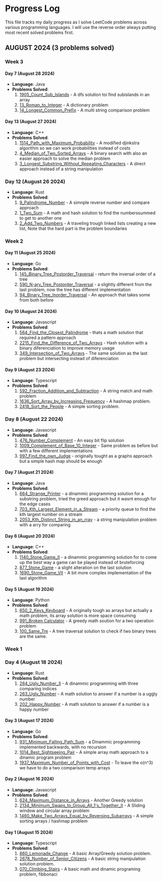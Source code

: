 # Progress Log

This file tracks my daily progress as I solve LeetCode problems across various programming languages.
I will use the reverse order always putting most recent solved problems first.

## AUGUST 2024 (3 problems solved)


### Week 3

#### Day 7 (August 28 2024)
- **Language**: Java
- **Problems Solved**:
  1. [1905_Count_Sub_Islands](arrays/1905_MEDIUM_Count_Sub_Islands.java) - A dfs solution toi find subislands in an array  
  2. [13_Roman_to_Integer](string/13_EASY_Roman_to_Integer.java) - A dictionary problem  
  3. [14_Longest_Common_Prefix](string/14_EASY_Longest_Common_Prefix.java) - A multi string comparison problem  
  
#### Day 13 (August 27 2024)
- **Language**: C++
- **Problems Solved**:
  1. [1514_Path_with_Maximum_Probability](graphs/1514_MEDIUM_Path_with_Maximum_Probability.cpp) - A modified djinkstra algorithm so we can work probabilities instead of costs  
  2. [4_Median_of_Two_Sorted_Arrays](arrays/4_HARD_Median_of_Two_Sorted_Arrays.cpp) - A binary search with also an easier approach to solve the median problem  
  3. [3_Longest_Substring_Without_Repeating_Characters](strings/3_MEDIUM_Longest_Substring_Without_Repeating_Characters.cpp) - A direct approach instead of a string manipulation  
  
### Day 12 (August 26 2024)
- **Language**: Rust
- **Problems Solved**:
  1. [9_Palindrome_Number](math/9_EASY_Palindrome_Number.rs) - A simnple reverse number and compare approach  
  2. [1_Two_Sum](arrays/1_EASY_Two_Sum.rs) - A math and hash solution to find the numberssummed to get to another one  
  3. [2_Add_Two_Numbers](linked_lists/2_EASY_Add_Two_Numbers.rs) - A traveling trough linked lists creating a new list, Note that the hard part is the problem boundaries  


### Week 2

#### Day 11 (August 25 2024)
- **Language**: Go
- **Problems Solved**:
  1. [145_Binary_Tree_Postorder_Traversal](trees/145_EASY_Binary_Tree_Postorder_Traversal.go) - return the inversal order of a tree  
  2. [590_N-ary_Tree_Postorder_Traversal](trees/590_EASY_N-ary_Tree_Postorder_Traversal.go) - a slightly different from the last problem, now the tree has different implementation  
  3. [94_Binary_Tree_Inorder_Traversal](trees/94_EASY_Binary_Tree_Inorder_Traversal.go) - An approach that takes some from both before  

#### Day 10 (August 24 2024)
- **Language**: Javascript
- **Problems Solved**:
  1. [564_Find_the_Closest_Palindrome](math/564_HARD_Find_the_Closest_Palindrome.js) - thats a math solution that required a pattern approach  
  2. [2215_Find_the_Difference_of_Two_Arrays](arrays/2215_EASY_Find_the_Difference_of_Two_Arrays.js) - Hash solution with a binary diferenciation to improve memory usage  
  3. [349_Intersection_of_Two_Arrays](arrays/349_EASY_Intersection_of_Two_Arrays.js) - The same solution as the last problem but intersecting instead of diferenciation  
  
#### Day 9 (August 23 2024)
- **Language**: Typescript
- **Problems Solved**:
  1. [592_Fraction_Addition_and_Subtraction](strings/592_MEDIUM_Fraction_Addition_and_Subtraction.ts) - A string match and math problem  
  2. [1636_Sort_Array_by_Increasing_Frequency](arrays/1636_EASY_Sort_Array_by_Increasing_Frequency.ts) - A hashmap problem.  
  3. [2418_Sort_the_People](arrays/2418_EASY_Sort_the_People.ts) - A simple sorting problem.  

### Day 8 (August 22 2024)
- **Language**: Javascript
- **Problems Solved**:
  1. [476_Number_Complement](bits/476_EASY_Number_Complement.js) - An easy bit flip solution  
  2. [1009_Complement_of_Base_10_Integer](bits/1009_EASY_Complement_of_Base_10_Integer.js) - Same problem as before but with a few different implementations  
  3. [997_Find_the_own_Judge](graphs/997_EASY_Find_the_own_Judge.js) - originally tought as a graphs approach but a simple hash map should be enough  

#### Day 7 (August 21 2024)
- **Language**: Java
- **Problems Solved**:
  1. [664_Strange_Printer](dinamic_programming/664_HARD_Strange_Printer.java) - a dinammic programming solution for a substring problem, tried the greed approach but it wasnt enough for the edge cases  
  2. [703_Kth_Largest_Element_in_a_Stream](trees/703_EASY_Kth_Largest_Element_in_a_Stream.java) - a priority queue to find the kth largest number on a stream  
  3. [2053_Kth_Distinct_String_in_an_rray](arrays/2053_EASY_Kth_Distinct_String_in_an_rray.java) - a string manipulation problem with a arry for comparing  

#### Day 6 (August 20 2024)
- **Language**: C++
- **Problems Solved**:
  1. [1140_Stone_Game_II](dinamic_programming/1140_MEDIUM_Stone_Game_II.cpp) - a dinammic programming solution for to come up the best way a game can be played instead of bruteforcing  
  2. [877_Stone_Game](dinamic_programming/877_MEDIUM_Stone_Game.cpp) - a slight alteration on the last solution  
  3. [1690_Stone_Game_VII](dinamic_programming/1690_MEDIUM_Stone_Game_VII.cpp) - A bit more complex implementation of the last algorithm  
  
#### Day 5 (August 19 2024)
- **Language**: Python
- **Problems Solved**:
  1. [650_2_Keys_Keyboard](arrays/650_MEDIUM_2_Keys_Keyboard.py) - A originally tough as arrays but actually a math problem, its array solution is more space consuming  
  2. [991_Broken Calculator](math/991_MEDIUM_Broken_Calculator.py) - A greedy math soution for a two operation problem  
  3. [100_Same_Tre](trees/100_EASY_Same_Tree.py) - A tree traversal solution to check if two binary trees are the same.  


### Week 1 

### Day 4 (August 18 2024)
- **Language**: Rust
- **Problems Solved**:
  1. [264_Ugly_Number_II](dynamic_programming/264_MEDIUM_Ugly_Number_II.rs) - A dinammic programming with three comparing indices
  2. [263_Ugly_Number](math/263_EASY_Ugly_Number.rs) - A math solution to answer if a number is a uggly number
  3. [202_Happy_Number](math/202_EASY_Happy_Number.rs) - A math solution to answer if a number is a happy number
  
#### Day 3 (August 17 2024)
- **Language**: Go
- **Problems Solved**:
  1. [931_Minimum_Falling_Path_Sum](dynamic_programming/931_MEDIUM_Minimum_Falling_Path_Sum.go) - a Dinammic programming implemented backwards, with no recursion
  2. [1014_Best_Sightseeing_Pair](arrays/1014_MEDIUM_Best_Sightseeing_Pair.go) - A simple array math approach to a dinamic program problem
  3. [1937_Maximum_Number_of_Points_with_Cost](dynamic_programming/1937_MEDIUM_Maximum_Number_of_Points_with_Cost.go) - To leave the o(n^3) we have to do a two comparison temp arrays 

#### Day 2 (August 16 2024)
- **Language**: Javascript
- **Problems Solved**:
  1. [624_Maximum_Distance_in_Arrays](arrays/624_MEDIUM_Maximum_Distance_in_Arrays.js) - Another Greedy solution
  2. [2134_Minimum_Swaps_to_Group_All_1's_Together_II](arrays/2134_MEDIUM_Minimum_Swaps_to_Group_All_1's_Together_II.js) - A Sliding window and circular array problem
  3. [1460_Make_Two_Arrays_Equal_by_Reversing_Subarrays](arrays/1460_EASY_Make_Two_Arrays_Equal_by_Reversing_Subarrays.js) - A simple sorting arrays / hashmap problem
  
#### Day 1 (August 15 2024)
- **Language**: Typescript
- **Problems Solved**:
  1. [860_Lemonade_Change](arrays/860_EASY_lemonade_change.ts) - A basic Array/Greedy solution problem.
  2. [2678_Number_of_Senior_Citizens](strings/2678_EASY_Number_of_Senior_Citizens.ts) - A basic string manipulation solution problem.
  3. [070_Climbing_Stairs](dynamic_programming/070_EASY_Climbing_Stairs.ts) - A basic math and dinamic programing problem, fibbonaci

